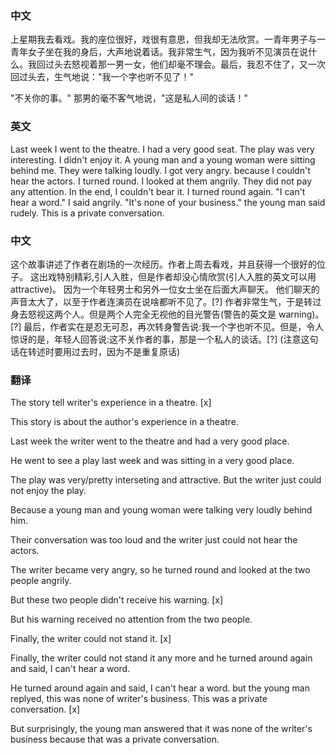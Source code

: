 ### 中文

上星期我去看戏。我的座位很好，戏很有意思，但我却无法欣赏。一青年男子与一青年女子坐在我的身后，大声地说着话。我非常生气，因为我听不见演员在说什么。我回过头去怒视着那一男一女，他们却毫不理会。最后，我忍不住了，又一次回过头去，生气地说："我一个字也听不见了！"

"不关你的事。" 那男的毫不客气地说，"这是私人间的谈话！"

### 英文

Last week I went to the theatre. I had a very good seat. The play was very interesting. I didn't enjoy it. A young man and a young woman were sitting behind me. They were talking loudly. I got very angry. because
I couldn't hear the actors. I turned round. I looked at them angrily. They did not pay any attention.
In the end, I couldn't bear it. I turned round again. "I can't hear a word." I said angrily.
"It's none of your business." the young man said rudely. This is a private conversation.


### 中文

这个故事讲述了作者在剧场的一次经历。作者上周去看戏，并且获得一个很好的位子。
这出戏特别精彩,引人入胜，但是作者却没心情欣赏(引人入胜的英文可以用 attractive)。 
因为一个年轻男士和另外一位女士坐在后面大声聊天。
他们聊天的声音太大了，以至于作者连演员在说啥都听不见了。[?]
作者非常生气，于是转过身去怒视这两个人。但是两个人完全无视他的目光警告(警告的英文是 warning)。 [?]
最后，作者实在是忍无可忍，再次转身警告说:我一个字也听不见。但是，令人惊讶的是，年轻人回答说:这不关作者的事，那是一个私人的谈话。[?]
(注意这句话在转述时要用过去时，因为不是重复原话)

### 翻译

The story tell writer's experience in a theatre. [x]

This story is about the author's experience in a theatre.

Last week the writer went to the theatre and had a very good place. 

He went to see a play last week and was sitting in a very good place.

The play was very/pretty interseting and attractive. But the writer just could not enjoy the play.

Because a young man and young woman were talking very loudly behind him. 

Their conversation was too loud and the writer just could not hear the actors.

The writer became very angry, so he turned round and looked at the two people angrily. 

But these two people didn't receive his warning. [x]

But his warning received no attention from the two people.

Finally, the writer could not stand it. [x]

Finally, the writer could not stand it any more and he turned around again and said, I can't hear a word.

He turned around again and said, I can't hear a word. but the young man replyed, this was none of writer's business. This was a private conversation. [x]

But surprisingly, the young man answered that it was none of the writer's business because that was a private conversation.






